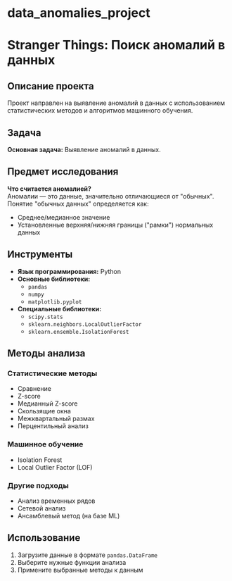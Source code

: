 # data_anomalies_project

# Stranger Things: Поиск аномалий в данных

## Описание проекта
Проект направлен на выявление аномалий в данных с использованием статистических методов и алгоритмов машинного обучения.

## Задача
**Основная задача:** Выявление аномалий в данных.

## Предмет исследования
**Что считается аномалией?**  
Аномалии — это данные, значительно отличающиеся от "обычных".  
Понятие "обычных данных" определяется как:
- Среднее/медианное значение
- Установленные верхняя/нижняя границы ("рамки") нормальных данных

## Инструменты
- **Язык программирования:** Python
- **Основные библиотеки:**
  - `pandas`
  - `numpy`
  - `matplotlib.pyplot`
- **Специальные библиотеки:**
  - `scipy.stats`
  - `sklearn.neighbors.LocalOutlierFactor`
  - `sklearn.ensemble.IsolationForest`

## Методы анализа
### Статистические методы
- Сравнение
- Z-score
- Медианный Z-score
- Скользящие окна
- Межквартальный размах
- Перцентильный анализ

### Машинное обучение
- Isolation Forest
- Local Outlier Factor (LOF)

### Другие подходы
- Анализ временных рядов
- Сетевой анализ
- Ансамблевый метод (на базе ML)

## Использование
1. Загрузите данные в формате `pandas.DataFrame`
2. Выберите нужные функции анализа
3. Примените выбранные методы к данным
